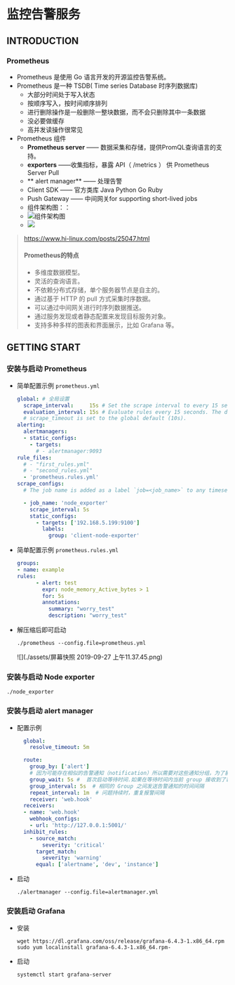 # 监控告警服务

## INTRODUCTION

### Prometheus

- Prometheus 是使用 Go 语言开发的开源监控告警系统。
- Prometheus 是一种 TSDB( Time series Database 时序列数据库)
  - 大部分时间处于写入状态
  - 按顺序写入，按时间顺序排列
  - 进行删除操作是一般删除一整块数据，而不会只删除其中一条数据
  - 没必要做缓存
  - 高并发读操作很常见
- Prometheus 组件
  - **Prometheus server** —— 数据采集和存储，提供PromQL查询语言的支持。
  - **exporters** ——收集指标，暴露 API（ /metrics ） 供 Prometheus Server Pull
  - ** alert manager** —— 处理告警
  - Client SDK —— 官方类库 Java Python Go Ruby
  - Push Gateway —— 中间网关for supporting short-lived jobs
  - 组件架构图：：
  - ![组件架构图](https://www.hi-linux.com/img/linux/prometheus-arch.png)
  - ![](https://prometheus.io/assets/architecture.png)

> https://www.hi-linux.com/posts/25047.html
>
> ####  Prometheus的特点
>
> - 多维度数据模型。
> - 灵活的查询语言。
> - 不依赖分布式存储，单个服务器节点是自主的。
> - 通过基于 HTTP 的 pull 方式采集时序数据。
> - 可以通过中间网关进行时序列数据推送。
> - 通过服务发现或者静态配置来发现目标服务对象。
> - 支持多种多样的图表和界面展示，比如 Grafana 等。

## GETTING START


### 安装与启动 Prometheus

- 简单配置示例 `prometheus.yml`

  ```yaml
  global: # 全局设置
    scrape_interval:     15s # Set the scrape interval to every 15 seconds. Default is every 1 minute.
    evaluation_interval: 15s # Evaluate rules every 15 seconds. The default is every 1 minute.
    # scrape_timeout is set to the global default (10s).
  alerting:
    alertmanagers:
    - static_configs:
      - targets:
        # - alertmanager:9093
  rule_files:
    # - "first_rules.yml"
    # - "second_rules.yml"
    - 'prometheus.rules.yml' 
  scrape_configs:
    # The job name is added as a label `job=<job_name>` to any timeseries scraped from this config.
  
    - job_name: 'node_exporter'
      scrape_interval: 5s
      static_configs:
        - targets: ['192.168.5.199:9100']
          labels:
            group: 'client-node-exporter'
  ```

- 简单配置示例 `prometheus.rules.yml`

  ```yaml
  groups:
  - name: example
  rules:
	    - alert: test
	      expr: node_memory_Active_bytes > 1
	      for: 5s
	      annotations:
	        summary: "worry_test"
	        description: "worry_test"
	```
	
	
	
- 解压缩后即可启动

  ```shell
  ./prometheus --config.file=prometheus.yml
  ```

	![](./assets/屏幕快照 2019-09-27 上午11.37.45.png)

### 安装与启动 Node exporter

```shell
./node_exporter
```

### 安装与启动 alert manager

- 配置示例
  ```yaml
    global:
      resolve_timeout: 5m

    route:
      group_by: ['alert']
      # 因为可能存在相似的告警通知（notification）所以需要对这些通知分组，为了能够集中更多相似的通知，需要设置 group_wait group_interval
      group_wait: 5s #  首次启动等待时间.如果在等待时间内当前 group 接收到了新的告警，这些告警将会合并为一个通知向 receiver 发送。
      group_interval: 5s  # 相同的 Group 之间发送告警通知的时间间隔
      repeat_interval: 1m  # 问题持续时，重复报警间隔
      receiver: 'web.hook'
    receivers:
    - name: 'web.hook'
      webhook_configs:
      - url: 'http://127.0.0.1:5001/'
    inhibit_rules:
      - source_match:
          severity: 'critical'
        target_match:
          severity: 'warning'
        equal: ['alertname', 'dev', 'instance']
  ```

- 启动

  ```shell
  ./alertmanager --config.file=alertmanager.yml
  ```

### 安装启动 Grafana

- 安装

  ```shell
  wget https://dl.grafana.com/oss/release/grafana-6.4.3-1.x86_64.rpm
  sudo yum localinstall grafana-6.4.3-1.x86_64.rpm-
  ```

- 启动

  ```shell
  systemctl start grafana-server
  ```

  

